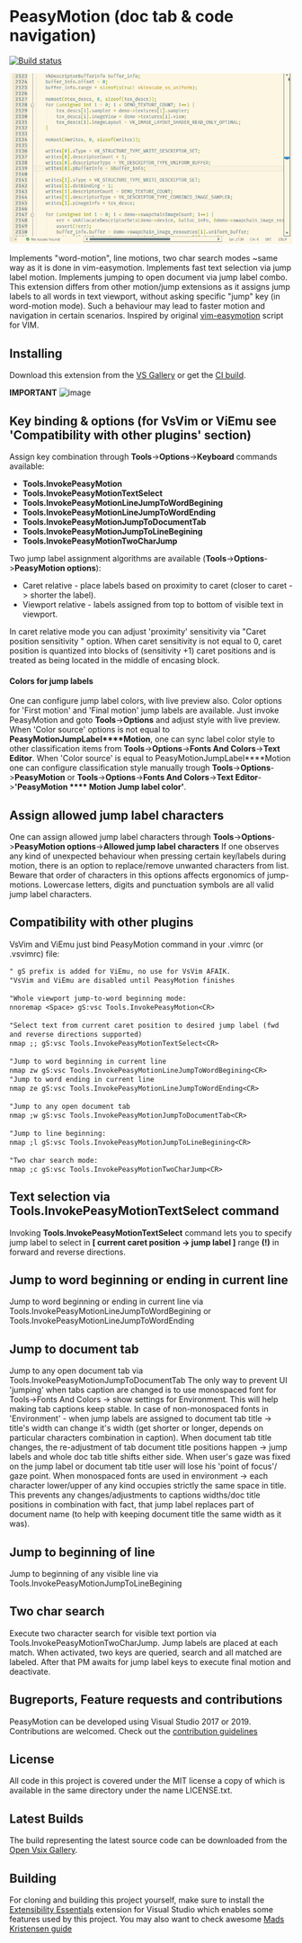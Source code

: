 PeasyMotion (doc tab & code navigation)
===
[![Build status](https://ci.appveyor.com/api/projects/status/dm1x4gin96pp9oy2/branch/master?svg=true)](https://ci.appveyor.com/project/msomeone/peasymotion/branch/master)

![Animated demonstration](preview.gif)

Implements "word-motion", line motions, two char search modes ~same way as it is done in vim-easymotion.
Implements fast text selection via jump label motion.
Implements jumping to open document via jump label combo.
This extension differs from other motion/jump extensions as it assigns jump labels to all words in text viewport, without asking specific "jump" key (in word-motion mode).
Such a behaviour may lead to faster motion and navigation in certain scenarios.
Inspired by original [vim-easymotion](https://github.com/easymotion/vim-easymotion) script for VIM.

## Installing
Download this extension from the [VS Gallery](https://marketplace.visualstudio.com/items?itemName=maksim-vorobiev.PeasyMotion)
or get the [CI build](http://vsixgallery.com/extension/PeasyMotion.a87d2837-6b54-4518-b014-3b29b4dcd902/).

**IMPORTANT**
![image](https://github.com/msomeone/PeasyMotion/assets/783812/8ee4c01d-616c-4f63-b5ad-ada809a30181)

## Key binding & options (for VsVim or ViEmu see 'Compatibility with other plugins' section)
Assign key combination through **Tools**->**Options**->**Keyboard** 
commands available: 
* **Tools.InvokePeasyMotion**
* **Tools.InvokePeasyMotionTextSelect**
* **Tools.InvokePeasyMotionLineJumpToWordBegining**
* **Tools.InvokePeasyMotionLineJumpToWordEnding**
* **Tools.InvokePeasyMotionJumpToDocumentTab**
* **Tools.InvokePeasyMotionJumpToLineBegining**
* **Tools.InvokePeasyMotionTwoCharJump**

Two jump label assignment algorithms are available (**Tools**->**Options**->**PeasyMotion options**):
* Caret relative - place labels based on proximity to caret (closer to caret -> shorter the label).
* Viewport relative - labels assigned from top to bottom of visible text in viewport.

In caret relative mode you can adjust 'proximity' sensitivity  via "Caret position sensitivity " option.
When caret sensitivity  is not equal to 0, caret position is quantized into blocks of (sensitivity +1) caret positions and is treated as being located in the middle of encasing block.

#### **Colors** for jump labels
One can configure jump label colors, with live preview also. Color options for 'First motion' and 'Final motion' jump labels are available.
Just invoke PeasyMotion and goto **Tools**->**Options** and adjust style with live preview.
When 'Color source' options is not equal to **PeasyMotionJumpLabel****Motion**, one can sync label color style to other classification items from **Tools**->**Options**->**Fonts And Colors**->**Text Editor**.
When 'Color source' is equal to PeasyMotionJumpLabel****Motion one can configure classification style manually trough **Tools**->**Options**->**PeasyMotion** or **Tools**->**Options**->**Fonts And Colors**->**Text Editor**->**'PeasyMotion **** Motion Jump label color'**.

## Assign allowed jump label characters 
One can assign allowed jump label characters through **Tools**->**Options**->**PeasyMotion options**->**Allowed jump label characters**
If one observes any kind of unexpected behaviour when pressing certain key/labels during motion, there is an option to replace/remove unwanted characters from list. Beware that order of characters in this options affects ergonomics of jump-motions. Lowercase letters, digits and punctuation symbols are all valid jump label characters.

## Compatibility with other plugins
VsVim and ViEmu
just bind PeasyMotion command in your .vimrc (or .vsvimrc) file:
```vimscript
" gS prefix is added for ViEmu, no use for VsVim AFAIK.
"VsVim and ViEmu are disabled until PeasyMotion finishes

"Whole viewport jump-to-word beginning mode:
nnoremap <Space> gS:vsc Tools.InvokePeasyMotion<CR>

"Select text from current caret position to desired jump label (fwd and reverse directions supported)
nmap ;; gS:vsc Tools.InvokePeasyMotionTextSelect<CR>

"Jump to word beginning in current line
nmap zw gS:vsc Tools.InvokePeasyMotionLineJumpToWordBegining<CR>
"Jump to word ending in current line
nmap ze gS:vsc Tools.InvokePeasyMotionLineJumpToWordEnding<CR>

"Jump to any open document tab
nmap ;w gS:vsc Tools.InvokePeasyMotionJumpToDocumentTab<CR>

"Jump to line beginning:
nmap ;l gS:vsc Tools.InvokePeasyMotionJumpToLineBegining<CR>

"Two char search mode:
nmap ;c gS:vsc Tools.InvokePeasyMotionTwoCharJump<CR>

```
## Text selection via Tools.InvokePeasyMotionTextSelect command
Invoking **Tools.InvokePeasyMotionTextSelect** command lets you to specify jump label to select in **[ current caret position -> jump label ]** range **(!)** in forward and reverse directions.

## Jump to word beginning or ending in current line
Jump to word beginning  or ending in current line via Tools.InvokePeasyMotionLineJumpToWordBegining or Tools.InvokePeasyMotionLineJumpToWordEnding

## Jump to document tab
Jump to any open document tab via Tools.InvokePeasyMotionJumpToDocumentTab
The only way to prevent UI 'jumping' when tabs caption are changed is to use monospaced font for Tools->Fonts And Colors -> show settings for Environment. This will help making tab captions keep stable.
In case of non-monospaced fonts in 'Environment' - when jump labels are assigned to document tab title -> title's width can change it's width (get shorter or longer, depends on particular characters combination in caption). When document tab title changes, the re-adjustment of tab document title positions happen -> jump labels and whole doc tab title shifts either side. When user's gaze was fixed on the jump label or document tab title user will lose his 'point of focus'/ gaze point.
When monospaced fonts are used in environment -> each character lower/upper of any kind occupies strictly the same space in title. This prevents any changes/adjustments to captions widths/doc title positions in combination with fact, that jump label replaces part of document name (to help with keeping document title the same width as it was).

## Jump to beginning of line
Jump to beginning of any visible line via Tools.InvokePeasyMotionJumpToLineBegining

## Two char search
Execute two character search for visible text portion via Tools.InvokePeasyMotionTwoCharJump. Jump labels are placed at each match.
When activated, two keys are queried, search and all matched are labeled. After that PM awaits for jump label keys to execute final motion and deactivate.

## Bugreports, Feature requests and contributions
PeasyMotion can be developed using Visual Studio 2017 or 2019. Contributions are welcomed.
Check out the [contribution guidelines](CONTRIBUTING.md)

## License
All code in this project is covered under the MIT license a copy of which 
is available in the same directory under the name LICENSE.txt.

## Latest Builds
The build representing the latest source code can be downloaded from the
[Open Vsix Gallery](http://vsixgallery.com/extension/PeasyMotion.a87d2837-6b54-4518-b014-3b29b4dcd902/).

## Building
For cloning and building this project yourself, make sure
to install the
[Extensibility Essentials](https://marketplace.visualstudio.com/items?itemName=MadsKristensen.ExtensibilityEssentials)
extension for Visual Studio which enables some features
used by this project.
You may also want to check awesome [Mads Kristensen guide](https://devblogs.microsoft.com/visualstudio/getting-started-writing-visual-studio-extensions/) 
